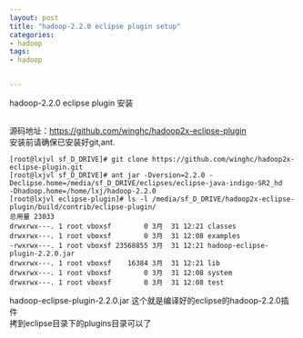 ```yaml
---
layout: post
title: "hadoop-2.2.0 eclipse plugin setup"
categories:
- hadoop
tags:
- hadoop


---
```


hadoop-2.2.0 eclipse plugin 安装
##
源码地址：<https://github.com/winghc/hadoop2x-eclipse-plugin>  
安装前请确保已安装好git,ant.

```console
[root@lxjvl sf_D_DRIVE]# git clone https://github.com/winghc/hadoop2x-eclipse-plugin.git 
[root@lxjvl sf_D_DRIVE]# ant jar -Dversion=2.2.0 -Declipse.home=/media/sf_D_DRIVE/eclipses/eclipse-java-indigo-SR2_hd 
-Dhadoop.home=/home/lxj/hadoop-2.2.0 
[root@lxjvl eclipse-plugin]# ls -l /media/sf_D_DRIVE/hadoop2x-eclipse-plugin/build/contrib/eclipse-plugin/
总用量 23033
drwxrwx---. 1 root vboxsf        0 3月  31 12:21 classes
drwxrwx---. 1 root vboxsf        0 3月  31 12:08 examples
-rwxrwx---. 1 root vboxsf 23568855 3月  31 12:21 hadoop-eclipse-plugin-2.2.0.jar
drwxrwx---. 1 root vboxsf    16384 3月  31 12:21 lib
drwxrwx---. 1 root vboxsf        0 3月  31 12:08 system
drwxrwx---. 1 root vboxsf        0 3月  31 12:08 test
```

hadoop-eclipse-plugin-2.2.0.jar 这个就是编译好的eclipse的hadoop-2.2.0插件  
拷到eclipse目录下的plugins目录可以了
